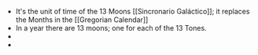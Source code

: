 - It's the unit of time of the 13 Moons [[Sincronario Galáctico]]; it replaces the Months in the [[Gregorian Calendar]]
- In a year there are 13 moons; one for each of the 13 Tones.
-
-